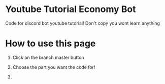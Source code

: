 # Youtube Tutorial Economy Bot
Code for discord bot youtube tutorial!
Don't copy you wont learn anything

# How to use this page

1. Click on the branch master button

2. Choose the part you want the code for!

3. 
